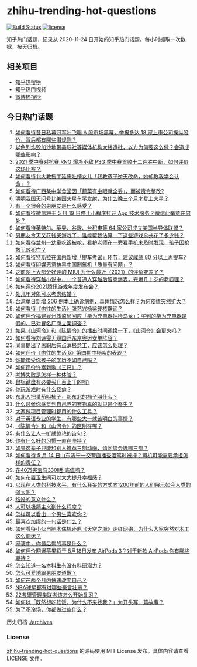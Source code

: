 # zhihu-trending-hot-questions

[![Build Status](https://github.com/justjavac/zhihu-trending-hot-questions/workflows/ci/badge.svg?branch=master)](https://github.com/justjavac/zhihu-trending-hot-questions/actions)
[![license](https://img.shields.io/github/license/justjavac/zhihu-trending-hot-questions)](https://github.com/justjavac/zhihu-trending-hot-questions/blob/master/LICENSE)

知乎热门话题，记录从 2020-11-24 日开始的知乎热门话题。每小时抓取一次数据，按天[归档](./archives)。

## 相关项目

- [知乎热搜榜](https://github.com/justjavac/zhihu-trending-top-search)
- [知乎热门视频](https://github.com/justjavac/zhihu-trending-hot-video)
- [微博热搜榜](https://github.com/justjavac/weibo-trending-hot-search)

## 今日热门话题

<!-- BEGIN -->
<!-- 最后更新时间 Mon May 17 2021 05:01:39 GMT+0800 (China Standard Time) -->

1. [如何看待昔日私募冠军叶飞曝 A 股市场黑幕，举报多达 18
   家上市公司操纵股价，背后都有哪些潜规则？](https://www.zhihu.com/question/459558051)
2. [以色列炸毁加沙地带美联社等媒体机构大楼遭批，以方为何要这么做？会造成哪些影响？](https://www.zhihu.com/question/459696493)
3. [2021 季中赛对抗赛 RNG 爆冷不敌 PSG
   季中赛首败十二连胜中断，如何评价这场比赛？](https://www.zhihu.com/question/459807055)
4. [如何看待北大教授丁延庆吐槽女儿「我教孩子逆天改命，她却教我学会认命」？](https://www.zhihu.com/question/459213529)
5. [如何看待广西某中学食堂因「蔬菜有虫眼就全丢」，而被责令整改?](https://www.zhihu.com/question/459462929)
6. [明明我国天问号比美国火星车早发射，为什么晚三个月才登上火星？](https://www.zhihu.com/question/445286711)
7. [有一个很会的男朋友是什么感受？](https://www.zhihu.com/question/391872560)
8. [如何看待微信将于 5 月 19 日停止小程序打开 App
   技术服务？微信此举意在何处？](https://www.zhihu.com/question/459459278)
9. [如何看待英特尔、苹果、谷歌、台积电等 64
   家公司成立美国半导体联盟？](https://www.zhihu.com/question/459482645)
10. [男朋友今天又花钱买游戏了，谁能帮我估算一下这些游戏总共花了多少钱？](https://www.zhihu.com/question/453441147)
11. [如何看待兰州一幼童吃饭被呛，看护老师在一旁看手机未及时发现，孩子因抢救无效死亡？](https://www.zhihu.com/question/459515468)
12. [如何看待特斯拉在国内新增「提车考试」环节，建议成绩 80
    分以上再提车?](https://www.zhihu.com/question/459595338)
13. [如何看待印媒恶意抹黑中国制氧机「质量有问题」？](https://www.zhihu.com/question/459700129)
14. [之前网上大部分好评的 MIUI
    为什么最近（2021）的评价变差了？](https://www.zhihu.com/question/452169697)
15. [如何看待穿越小说中，一个普通人穿越后智商爆表，完爆几十岁的老狐狸？](https://www.zhihu.com/question/376857581)
16. [如何评价2021腾讯游戏年度发布会？](https://www.zhihu.com/question/459484973)
17. [处几年对象可以考虑结婚？](https://www.zhihu.com/question/450899653)
18. [台湾单日新增 206
    例本土确诊病例，具体情况怎么样？为何疫情突然扩大？](https://www.zhihu.com/question/459736953)
19. [如何看待《向往的生活》张艺兴杨紫硬核辟谣？](https://www.zhihu.com/question/459521803)
20. [如何评价福建泉州质监局回应「华为充电器抽检乌龙」：买到的华为充电器是假的，已对冒名厂商立案调查？](https://www.zhihu.com/question/459575426)
21. [如果《山河令》和《陈情令》的播出时间调换一下，《山河令》会更火吗？](https://www.zhihu.com/question/459250772)
22. [如何看待刘诗雯无缘国乒东京奥运女单阵容？](https://www.zhihu.com/question/459710437)
23. [同事提出了离职后有点消极怠工，应该怎么处理？](https://www.zhihu.com/question/434114178)
24. [如何评价《向往的生活 5》第四期中杨紫的表现？](https://www.zhihu.com/question/459467558)
25. [你能接受你孩子的学历不如自己吗？](https://www.zhihu.com/question/458655662)
26. [如何评价许嵩新歌《三尺》？](https://www.zhihu.com/question/459309963)
27. [考博失败是怎样一种体验？](https://www.zhihu.com/question/55449969)
28. [鼠标键盘有必要买几百上千的吗?](https://www.zhihu.com/question/459346809)
29. [你玩游戏时有什么怪癖？](https://www.zhihu.com/question/36169913)
30. [东北人把番茄叫柿子，那东北的柿子叫什么？](https://www.zhihu.com/question/459057274)
31. [什么时候你感觉到自己养的宠物真的就只是个畜生？](https://www.zhihu.com/question/344278401)
32. [大家做项目管理时都用的什么工具？](https://www.zhihu.com/question/38813402)
33. [对于英语专业的学生，有哪些大一就该明白的事情？](https://www.zhihu.com/question/420512758)
34. [《陈情令》和《山河令》的区别在哪？](https://www.zhihu.com/question/452003910)
35. [有什么让人一听就惊艳的诗句？](https://www.zhihu.com/question/457061535)
36. [你有什么好的习惯一直在坚持？](https://www.zhihu.com/question/435012841)
37. [如果这辈子只能和别人推荐三部动画，请问您会选哪三部？](https://www.zhihu.com/question/459632635)
38. [如何看待 5 月 14
    日山东济宁一交警直播查酒驾时被撞？司机可能需要承担怎样的责任？](https://www.zhihu.com/question/459588410)
39. [花40万买宝马330li到底值吗？](https://www.zhihu.com/question/459431704)
40. [如何布置卫生间可以大大提升幸福感？](https://www.zhihu.com/question/453988104)
41. [以现在人类的科技水平，有什么狂妄的方式向1200年前的人们展示如今人类的强大呢？](https://www.zhihu.com/question/456628031)
42. [结婚的意义什么？](https://www.zhihu.com/question/458425888)
43. [人可以极简主义到什么程度？](https://www.zhihu.com/question/313020218)
44. [怎样可以看出一个男生喜欢你？](https://www.zhihu.com/question/457257289)
45. [最喜欢加缪的一句话是什么？](https://www.zhihu.com/question/318208674)
46. [如何看待小伙自制木偶机还原《天空之城》走红网络，为什么大家突然对木工这么痴迷？](https://www.zhihu.com/question/459454868)
47. [家装中，你最后悔的事是什么？](https://www.zhihu.com/question/56054068)
48. [如何评价网爆苹果将于 5月18日发布 AirPods 3？对于新款 AirPods
    你有哪些期待？](https://www.zhihu.com/question/459436442)
49. [怎么知道一名本科生有没有科研潜力？](https://www.zhihu.com/question/458786106)
50. [怎么可爱地跟男朋友道歉？](https://www.zhihu.com/question/383772587)
51. [如何在两个月内快速改变自己？](https://www.zhihu.com/question/451986493)
52. [NBA球星都有过哪些豪言壮志？](https://www.zhihu.com/question/459318880)
53. [22考研管理类联考该怎么开始复习？](https://www.zhihu.com/question/428880602)
54. [如何以「既然想吃软饭，为什么不来找我？」为开头写一篇故事？](https://www.zhihu.com/question/454056791)
55. [为了不冷场，你都做过些什么？](https://www.zhihu.com/question/458658699)

<!-- END -->

历史归档 [./archives](./archives)

### License

[zhihu-trending-hot-questions](https://github.com/justjavac/zhihu-trending-hot-questions)
的源码使用 MIT License 发布。具体内容请查看 [LICENSE](./LICENSE) 文件。
